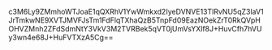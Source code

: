 c3M6Ly9ZMmhoWTJoaE1qQXRhV1YwWmkxd2IyeDVNVE13TlRvNU5qZ3laV1JrTmkwNE9XVTJMVFJsTm1FdFlqTXhaQzB5TnpFd09EazNOekZrT0RkQVpHOHVZMnh2ZFdSdmNtY3VkV3M2TVRBek5qVT0jUmVsYXlf8J+HuvCfh7hVUy3wn4e68J+HuFVTXzA5Cg==
